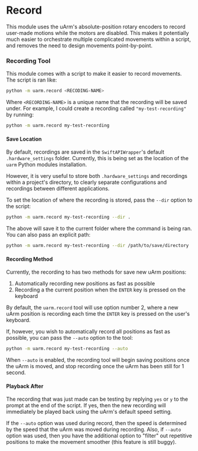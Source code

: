 # Record

This module uses the uArm's absolute-position rotary encoders to record user-made motions while the motors are disabled. This makes it potentially much easier to orchestrate multiple complicated movements within a script, and removes the need to design movements point-by-point.

### Recording Tool

This module comes with a script to make it easier to record movements. The script is ran like:

```bash
python -m uarm.record <RECODING-NAME>
```

Where `<RECORDING-NAME>` is a unique name that the recording will be saved under. For example, I could create a recording called `"my-test-recording"` by running:

```bash
python -m uarm.record my-test-recording
```

#### Save Location

By default, recordings are saved in the `SwiftAPIWrapper`'s default `.hardware_settings` folder. Currently, this is being set as the location of the `uarm` Python modules installation.

However, it is very useful to store both `.hardware_settings` and recordings within a project's directory, to clearly separate configurations and recordings between different applications.

To set the location of where the recording is stored, pass the `--dir` option to the script:

```bash
python -m uarm.record my-test-recording --dir .
```

The above will save it to the current folder where the command is being ran. You can also pass an explicit path:

```bash
python -m uarm.record my-test-recording --dir /path/to/save/directory
```

#### Recording Method

Currently, the recording to has two methods for save new uArm positions:

1. Automatically recording new positions as fast as possible
2. Recording a the current position when the `ENTER` key is pressed on the keyboard

By default, the `uarm.record` tool will use option number 2, where a new uArm position is recording each time the `ENTER` key is pressed on the user's keyboard.

If, however, you wish to automatically record all positions as fast as possible, you can pass the `--auto` option to the tool:

```bash
python -m uarm.record my-test-recording --auto
```

When `--auto` is enabled, the recording tool will begin saving positions once the uArm is moved, and stop recording once the uArm has been still for 1 second.

#### Playback After

The recording that was just made can be testing by replying `yes` or `y` to the prompt at the end of the script. If yes, then the new recording will immediately be played back using the uArm's default speed setting.

If the `--auto` option was used during record, then the speed is determined by the speed that the uArm was moved during recording. Also, if `--auto` option was used, then you have the additional option to "filter" out repetitive positions to make the movement smoother (this feature is still buggy).
